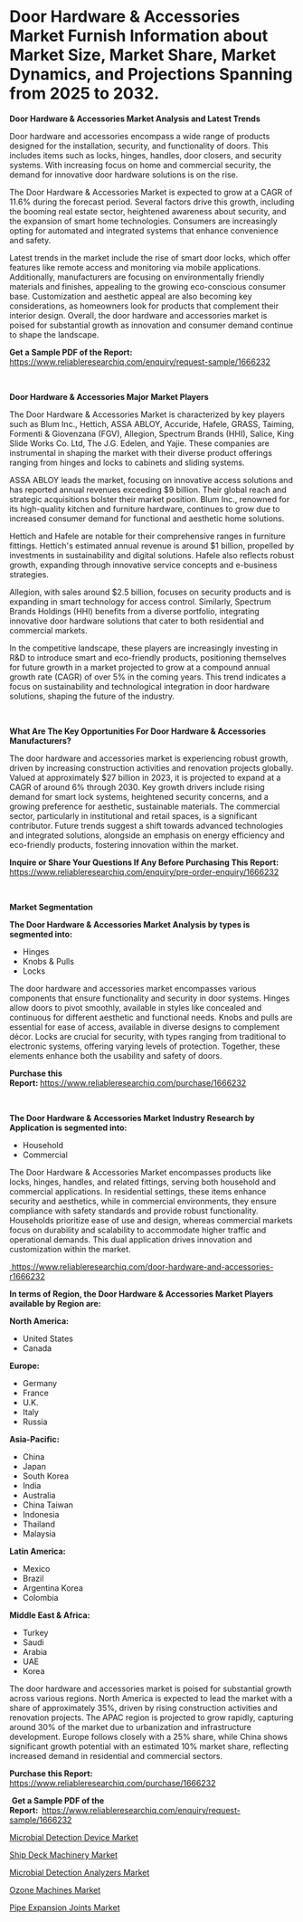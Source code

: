 <p><h1>Door Hardware & Accessories Market Furnish Information about Market Size, Market Share, Market Dynamics, and Projections Spanning from 2025 to 2032.</h1></p><p><strong>Door Hardware & Accessories Market Analysis and Latest Trends</strong></p>
<p><p>Door hardware and accessories encompass a wide range of products designed for the installation, security, and functionality of doors. This includes items such as locks, hinges, handles, door closers, and security systems. With increasing focus on home and commercial security, the demand for innovative door hardware solutions is on the rise.</p><p>The Door Hardware & Accessories Market is expected to grow at a CAGR of 11.6% during the forecast period. Several factors drive this growth, including the booming real estate sector, heightened awareness about security, and the expansion of smart home technologies. Consumers are increasingly opting for automated and integrated systems that enhance convenience and safety.</p><p>Latest trends in the market include the rise of smart door locks, which offer features like remote access and monitoring via mobile applications. Additionally, manufacturers are focusing on environmentally friendly materials and finishes, appealing to the growing eco-conscious consumer base. Customization and aesthetic appeal are also becoming key considerations, as homeowners look for products that complement their interior design. Overall, the door hardware and accessories market is poised for substantial growth as innovation and consumer demand continue to shape the landscape.</p></p>
<p><strong>Get a Sample PDF of the Report:&nbsp;</strong> <a href="https://www.reliableresearchiq.com/enquiry/request-sample/1666232?utm_campaign=973&utm_medium=2&utm_source=Github&utm_content=ia&utm_term=23022025&utm_id=door-hardware-accessories">https://www.reliableresearchiq.com/enquiry/request-sample/1666232</a></p>
<p>&nbsp;</p>
<p><strong>Door Hardware & Accessories Major Market Players</strong></p>
<p><p>The Door Hardware & Accessories Market is characterized by key players such as Blum Inc., Hettich, ASSA ABLOY, Accuride, Hafele, GRASS, Taiming, Formenti & Giovenzana (FGV), Allegion, Spectrum Brands (HHI), Salice, King Slide Works Co. Ltd, The J.G. Edelen, and Yajie. These companies are instrumental in shaping the market with their diverse product offerings ranging from hinges and locks to cabinets and sliding systems.</p><p>ASSA ABLOY leads the market, focusing on innovative access solutions and has reported annual revenues exceeding $9 billion. Their global reach and strategic acquisitions bolster their market position. Blum Inc., renowned for its high-quality kitchen and furniture hardware, continues to grow due to increased consumer demand for functional and aesthetic home solutions.</p><p>Hettich and Hafele are notable for their comprehensive ranges in furniture fittings. Hettich's estimated annual revenue is around $1 billion, propelled by investments in sustainability and digital solutions. Hafele also reflects robust growth, expanding through innovative service concepts and e-business strategies.</p><p>Allegion, with sales around $2.5 billion, focuses on security products and is expanding in smart technology for access control. Similarly, Spectrum Brands Holdings (HHI) benefits from a diverse portfolio, integrating innovative door hardware solutions that cater to both residential and commercial markets.</p><p>In the competitive landscape, these players are increasingly investing in R&D to introduce smart and eco-friendly products, positioning themselves for future growth in a market projected to grow at a compound annual growth rate (CAGR) of over 5% in the coming years. This trend indicates a focus on sustainability and technological integration in door hardware solutions, shaping the future of the industry.</p></p>
<p>&nbsp;</p>
<p><strong>What Are The Key Opportunities For Door Hardware & Accessories Manufacturers?</strong></p>
<p><p>The door hardware and accessories market is experiencing robust growth, driven by increasing construction activities and renovation projects globally. Valued at approximately $27 billion in 2023, it is projected to expand at a CAGR of around 6% through 2030. Key growth drivers include rising demand for smart lock systems, heightened security concerns, and a growing preference for aesthetic, sustainable materials. The commercial sector, particularly in institutional and retail spaces, is a significant contributor. Future trends suggest a shift towards advanced technologies and integrated solutions, alongside an emphasis on energy efficiency and eco-friendly products, fostering innovation within the market.</p></p>
<p><strong>Inquire or Share Your Questions If Any Before Purchasing This Report:</strong> <a href="https://www.reliableresearchiq.com/enquiry/pre-order-enquiry/1666232?utm_campaign=973&utm_medium=2&utm_source=Github&utm_content=ia&utm_term=23022025&utm_id=door-hardware-accessories">https://www.reliableresearchiq.com/enquiry/pre-order-enquiry/1666232</a></p>
<p>&nbsp;</p>
<p><strong>Market Segmentation</strong></p>
<p><strong>The Door Hardware & Accessories Market Analysis by types is segmented into:</strong></p>
<p><ul><li>Hinges</li><li>Knobs & Pulls</li><li>Locks</li></ul></p>
<p><p>The door hardware and accessories market encompasses various components that ensure functionality and security in door systems. Hinges allow doors to pivot smoothly, available in styles like concealed and continuous for different aesthetic and functional needs. Knobs and pulls are essential for ease of access, available in diverse designs to complement décor. Locks are crucial for security, with types ranging from traditional to electronic systems, offering varying levels of protection. Together, these elements enhance both the usability and safety of doors.</p></p>
<p><strong>Purchase this Report:&nbsp;</strong><a href="https://www.reliableresearchiq.com/purchase/1666232?utm_campaign=973&utm_medium=2&utm_source=Github&utm_content=ia&utm_term=23022025&utm_id=door-hardware-accessories">https://www.reliableresearchiq.com/purchase/1666232</a></p>
<p>&nbsp;</p>
<p><strong>The Door Hardware & Accessories Market Industry Research by Application is segmented into:</strong></p>
<p><ul><li>Household</li><li>Commercial</li></ul></p>
<p><p>The Door Hardware & Accessories Market encompasses products like locks, hinges, handles, and related fittings, serving both household and commercial applications. In residential settings, these items enhance security and aesthetics, while in commercial environments, they ensure compliance with safety standards and provide robust functionality. Households prioritize ease of use and design, whereas commercial markets focus on durability and scalability to accommodate higher traffic and operational demands. This dual application drives innovation and customization within the market.</p></p>
<p><a href="https://www.reliableresearchiq.com/door-hardware-and-accessories-r1666232?utm_campaign=973&utm_medium=2&utm_source=Github&utm_content=ia&utm_term=23022025&utm_id=door-hardware-accessories">&nbsp;https://www.reliableresearchiq.com/door-hardware-and-accessories-r1666232</a></p>
<p><strong>In terms of Region, the Door Hardware & Accessories Market Players available by Region are:</strong></p>
<p>
    <p> <strong> North America: </strong>
        <ul>
            <li>United States</li>
            <li>Canada</li>
        </ul>
        </p> 
    <p> <strong> Europe: </strong>
        <ul>
            <li>Germany</li>
            <li>France</li>
            <li>U.K.</li>
            <li>Italy</li>
            <li>Russia</li>
        </ul>
        </p> 
    <p> <strong> Asia-Pacific: </strong>
        <ul>
            <li>China</li>
            <li>Japan</li>
            <li>South Korea</li>
            <li>India</li>
            <li>Australia</li>
            <li>China Taiwan</li>
            <li>Indonesia</li>
            <li>Thailand</li>
            <li>Malaysia</li>
        </ul>
        </p> 
    <p> <strong> Latin America: </strong>
        <ul>
            <li>Mexico</li>
            <li>Brazil</li>
            <li>Argentina Korea</li>
            <li>Colombia</li>
        </ul>
        </p> 
    <p> <strong> Middle East & Africa: </strong>
        <ul>
            <li>Turkey</li>
            <li>Saudi</li>
            <li>Arabia</li>
            <li>UAE</li>
            <li>Korea</li>
        </ul>
    </p>
    </p>
<p><p>The door hardware and accessories market is poised for substantial growth across various regions. North America is expected to lead the market with a share of approximately 35%, driven by rising construction activities and renovation projects. The APAC region is projected to grow rapidly, capturing around 30% of the market due to urbanization and infrastructure development. Europe follows closely with a 25% share, while China shows significant growth potential with an estimated 10% market share, reflecting increased demand in residential and commercial sectors.</p></p>
<p><strong>Purchase this Report: </strong><a href="https://www.reliableresearchiq.com/purchase/1666232?utm_campaign=973&utm_medium=2&utm_source=Github&utm_content=ia&utm_term=23022025&utm_id=door-hardware-accessories">https://www.reliableresearchiq.com/purchase/1666232</a></p>
<p>&nbsp;<strong>Get a Sample PDF of the Report:&nbsp;&nbsp;</strong><a href="https://www.reliableresearchiq.com/enquiry/request-sample/1666232?utm_campaign=973&utm_medium=2&utm_source=Github&utm_content=ia&utm_term=23022025&utm_id=door-hardware-accessories">https://www.reliableresearchiq.com/enquiry/request-sample/1666232</a></p>
<p><strong></strong></p>
<p><p><a href="https://github.com/ritooesiaba/Market-Research-Report-List-1/blob/main/microbial-detection-device-market.md?utm_campaign=973&utm_medium=2&utm_source=Github&utm_content=ia&utm_term=23022025&utm_id=door-hardware-accessories">Microbial Detection Device Market</a></p><p><a href="https://github.com/sawrovpipolo/Market-Research-Report-List-1/blob/main/ship-deck-machinery-market.md?utm_campaign=973&utm_medium=2&utm_source=Github&utm_content=ia&utm_term=23022025&utm_id=door-hardware-accessories">Ship Deck Machinery Market</a></p><p><a href="https://github.com/aarajlyre/Market-Research-Report-List-1/blob/main/microbial-detection-analyzers-market.md?utm_campaign=973&utm_medium=2&utm_source=Github&utm_content=ia&utm_term=23022025&utm_id=door-hardware-accessories">Microbial Detection Analyzers Market</a></p><p><a href="https://github.com/raaschadonle/Market-Research-Report-List-1/blob/main/ozone-machines-market.md?utm_campaign=973&utm_medium=2&utm_source=Github&utm_content=ia&utm_term=23022025&utm_id=door-hardware-accessories">Ozone Machines Market</a></p><p><a href="https://github.com/zsibaqalia/Market-Research-Report-List-1/blob/main/pipe-expansion-joints-market.md?utm_campaign=973&utm_medium=2&utm_source=Github&utm_content=ia&utm_term=23022025&utm_id=door-hardware-accessories">Pipe Expansion Joints Market</a></p></p>
